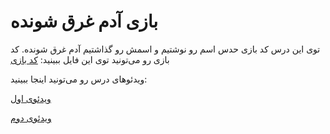 # بازی آدم غرق شونده

توی این درس کد بازی حدس اسم رو نوشتیم و اسمش رو گذاشتیم آدم غرق شونده. کد بازی رو می‌تونید توی این فایل ببینید:
[کد بازی](Drowning_man.ipynb)

ویدئوهای درس رو می‌تونید اینجا ببینید:

[ویدئوی اول](https://www.youtube.com/watch?v=OJ4UGexRMBk)

[ویدئوی دوم](https://www.youtube.com/watch?v=05z4vMQrauk)
